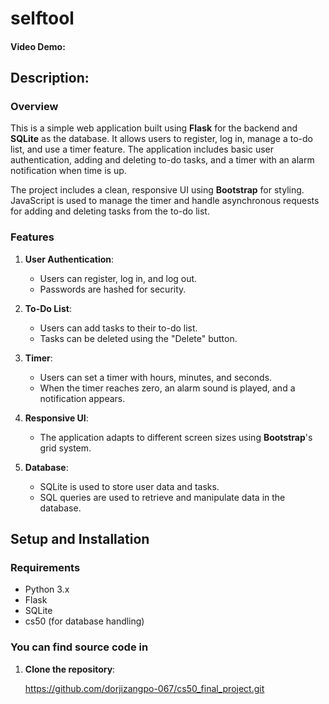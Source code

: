 # selftool
#### Video Demo: 

## Description:

### Overview

This is a simple web application built using **Flask** for the backend and **SQLite** as the database. It allows users to register, log in, manage a to-do list, and use a timer feature. The application includes basic user authentication, adding and deleting to-do tasks, and a timer with an alarm notification when time is up.

The project includes a clean, responsive UI using **Bootstrap** for styling. JavaScript is used to manage the timer and handle asynchronous requests for adding and deleting tasks from the to-do list.

### Features

1. **User Authentication**:
   - Users can register, log in, and log out.
   - Passwords are hashed for security.
   
2. **To-Do List**:
   - Users can add tasks to their to-do list.
   - Tasks can be deleted using the "Delete" button.
   
3. **Timer**:
   - Users can set a timer with hours, minutes, and seconds.
   - When the timer reaches zero, an alarm sound is played, and a notification appears.

4. **Responsive UI**:
   - The application adapts to different screen sizes using **Bootstrap**'s grid system.

5. **Database**:
   - SQLite is used to store user data and tasks.
   - SQL queries are used to retrieve and manipulate data in the database.

## Setup and Installation

### Requirements

- Python 3.x
- Flask
- SQLite
- cs50 (for database handling)

### You can find source code in 

1. **Clone the repository**:

   https://github.com/dorjizangpo-067/cs50_final_project.git
